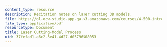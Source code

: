 ```yaml
---
content_type: resource
description: Recitation notes on laser cutting 3D models.
file: https://ol-ocw-studio-app-qa.s3.amazonaws.com/courses/4-500-introduction-to-design-computing-fall-2008/37fefad1a6c23e414d27d05796508053_rec7.pdf
file_type: application/pdf
resourcetype: Document
title: Laser Cutting-Model Process
uid: 37fefad1-a6c2-3e41-4d27-d05796508053
---
```


